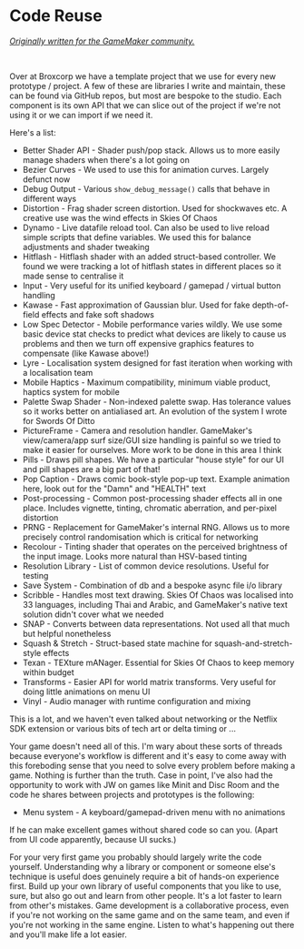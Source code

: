 # Code Reuse

[*Originally written for the GameMaker community.*](https://forum.gamemaker.io/index.php?threads/what-code-do-you-reuse-in-many-projects.107693/#post-649068)

&nbsp;

Over at Broxcorp we have a template project that we use for every new prototype / project. A few of these are libraries I write and maintain, these can be found via GitHub repos, but most are bespoke to the studio. Each component is its own API that we can slice out of the project if we're not using it or we can import if we need it.

Here's a list:

- Better Shader API - Shader push/pop stack. Allows us to more easily manage shaders when there's a lot going on
- Bezier Curves - We used to use this for animation curves. Largely defunct now
- Debug Output - Various `show_debug_message()` calls that behave in different ways
- Distortion - Frag shader screen distortion. Used for shockwaves etc. A creative use was the wind effects in Skies Of Chaos
- Dynamo - Live datafile reload tool. Can also be used to live reload simple scripts that define variables. We used this for balance adjustments and shader tweaking
- Hitflash - Hitflash shader with an added struct-based controller. We found we were tracking a lot of hitflash states in different places so it made sense to centralise it
- Input - Very useful for its unified keyboard / gamepad / virtual button handling
- Kawase - Fast approximation of Gaussian blur. Used for fake depth-of-field effects and fake soft shadows
- Low Spec Detector - Mobile performance varies wildly. We use some basic device stat checks to predict what devices are likely to cause us problems and then we turn off expensive graphics features to compensate (like Kawase above!)
- Lyre - Localisation system designed for fast iteration when working with a localisation team
- Mobile Haptics - Maximum compatibility, minimum viable product, haptics system for mobile
- Palette Swap Shader - Non-indexed palette swap. Has tolerance values so it works better on antialiased art. An evolution of the system I wrote for Swords Of Ditto
- PictureFrame - Camera and resolution handler. GameMaker's view/camera/app surf size/GUI size handling is painful so we tried to make it easier for ourselves. More work to be done in this area I think
- Pills - Draws pill shapes. We have a particular "house style" for our UI and pill shapes are a big part of that!
- Pop Caption - Draws comic book-style pop-up text. Example animation here, look out for the "Damn" and "HEALTH" text
- Post-processing - Common post-processing shader effects all in one place. Includes vignette, tinting, chromatic aberration, and per-pixel distortion
- PRNG - Replacement for GameMaker's internal RNG. Allows us to more precisely control randomisation which is critical for networking
- Recolour - Tinting shader that operates on the perceived brightness of the input image. Looks more natural than HSV-based tinting
- Resolution Library - List of common device resolutions. Useful for testing
- Save System - Combination of db and a bespoke async file i/o library
- Scribble - Handles most text drawing. Skies Of Chaos was localised into 33 languages, including Thai and Arabic, and GameMaker's native text solution didn't cover what we needed
- SNAP - Converts between data representations. Not used all that much but helpful nonetheless
- Squash & Stretch - Struct-based state machine for squash-and-stretch-style effects
- Texan - TEXture mANager. Essential for Skies Of Chaos to keep memory within budget
- Transforms - Easier API for world matrix transforms. Very useful for doing little animations on menu UI
- Vinyl - Audio manager with runtime configuration and mixing

This is a lot, and we haven't even talked about networking or the Netflix SDK extension or various bits of tech art or delta timing or ...

Your game doesn't need all of this. I'm wary about these sorts of threads because everyone's workflow is different and it's easy to come away with this foreboding sense that you need to solve every problem before making a game. Nothing is further than the truth. Case in point, I've also had the opportunity to work with JW on games like Minit and Disc Room and the code he shares between projects and prototypes is the following:

- Menu system - A keyboard/gamepad-driven menu with no animations

If he can make excellent games without shared code so can you. (Apart from UI code apparently, because UI sucks.)

For your very first game you probably should largely write the code yourself. Understanding why a library or component or someone else's technique is useful does genuinely require a bit of hands-on experience first. Build up your own library of useful components that you like to use, sure, but also go out and learn from other people. It's a lot faster to learn from other's mistakes. Game development is a collaborative process, even if you're not working on the same game and on the same team, and even if you're not working in the same engine. Listen to what's happening out there and you'll make life a lot easier.
